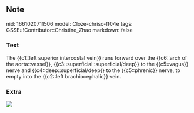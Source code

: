 ## Note
nid: 1661020711506
model: Cloze-chrisc-ff04e
tags: GSSE::!Contributor::Christine_Zhao
markdown: false

### Text
<div>
  <div>
    <div>
      The {{c1::left superior intercostal vein}} runs forward over
      the {{c6::arch of the aorta::vessel}},
      {{c3::superficial::superficial/deep}} to the {{c5::vagus}}
      nerve and {{c4::deep::superficial/deep}} to the
      {{c5::phrenic}} nerve, to empty into the {{c2::left
      brachiocephalic}} vein.
    </div>
  </div>
</div>

### Extra
<img src="paste-1323e2e228e2ea4591f087dd73d7349203c6234a.jpg">
